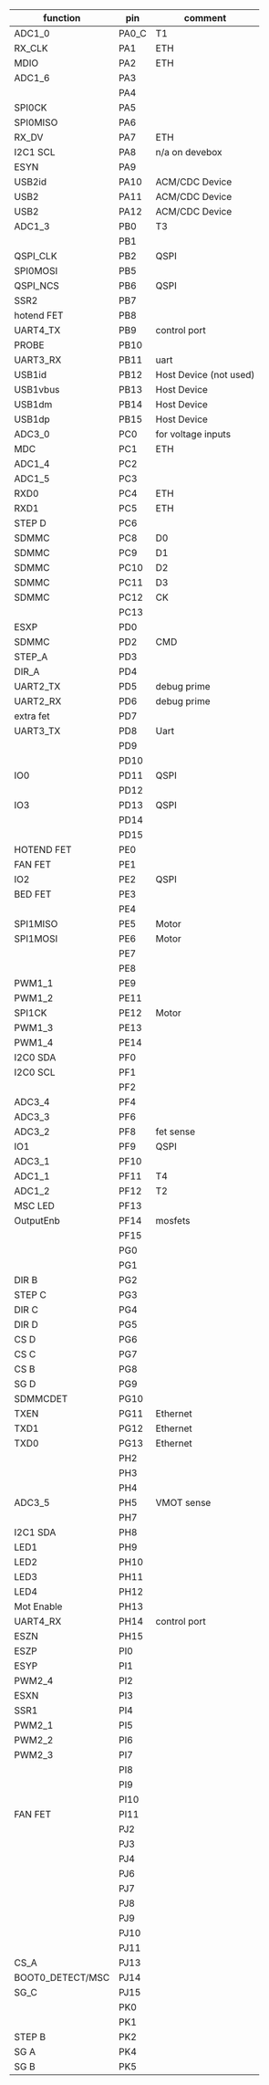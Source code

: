 | function         | pin   | comment                |
| --               | --    | --                     |
| ADC1_0           | PA0_C | T1                     |
| RX_CLK           | PA1   | ETH                    |
| MDIO             | PA2   | ETH                    |
| ADC1_6           | PA3   |                        |
|                  | PA4   |                        |
| SPI0CK           | PA5   |                        |
| SPI0MISO         | PA6   |                        |
| RX_DV            | PA7   | ETH                    |
| I2C1 SCL         | PA8   | n/a on devebox         |
| ESYN	           | PA9   |                        |
| USB2id           | PA10  | ACM/CDC Device         |
| USB2             | PA11  | ACM/CDC Device         |
| USB2             | PA12  | ACM/CDC Device         |
| ADC1_3           | PB0   | T3                     |
|                  | PB1   |                        |
| QSPI_CLK         | PB2   | QSPI                   |
| SPI0MOSI         | PB5   |                        |
| QSPI_NCS         | PB6   | QSPI                   |
| SSR2             | PB7   |                        |
| hotend FET       | PB8   |                        |
| UART4_TX         | PB9   | control port           |
| PROBE            | PB10  |                        |
| UART3_RX         | PB11  | uart                   |
| USB1id           | PB12  | Host Device (not used) |
| USB1vbus         | PB13  | Host Device            |
| USB1dm           | PB14  | Host Device            |
| USB1dp           | PB15  | Host Device            |
| ADC3_0           | PC0   | for voltage inputs     |
| MDC              | PC1   | ETH                    |
| ADC1_4           | PC2   |                        |
| ADC1_5           | PC3   |                        |
| RXD0             | PC4   | ETH                    |
| RXD1             | PC5   | ETH                    |
| STEP D           | PC6   |                        |
| SDMMC            | PC8   | D0                     |
| SDMMC            | PC9   | D1                     |
| SDMMC            | PC10  | D2                     |
| SDMMC            | PC11  | D3                     |
| SDMMC            | PC12  | CK                     |
|                  | PC13  |                        |
| ESXP             | PD0   |                        |
| SDMMC            | PD2   | CMD                    |
| STEP_A           | PD3   |                        |
| DIR_A            | PD4   |                        |
| UART2_TX         | PD5   | debug prime            |
| UART2_RX         | PD6   | debug prime            |
| extra fet        | PD7   |                        |
| UART3_TX         | PD8   | Uart                   |
|                  | PD9   |                        |
|                  | PD10  |                        |
| IO0              | PD11  | QSPI                   |
|                  | PD12  |                        |
| IO3              | PD13  | QSPI                   |
|                  | PD14  |                        |
|                  | PD15  |                        |
| HOTEND FET       | PE0   |                        |
| FAN FET          | PE1   |                        |
| IO2              | PE2   | QSPI                   |
| BED FET          | PE3   |                        |
|                  | PE4   |                        |
| SPI1MISO         | PE5   | Motor                  |
| SPI1MOSI         | PE6   | Motor                  |
|                  | PE7   |                        |
|                  | PE8   |                        |
| PWM1_1           | PE9   |                        |
| PWM1_2           | PE11  |                        |
| SPI1CK           | PE12  | Motor                  |
| PWM1_3           | PE13  |                        |
| PWM1_4           | PE14  |                        |
| I2C0 SDA         | PF0   |                        |
| I2C0 SCL         | PF1   |                        |
|                  | PF2   |                        |
| ADC3_4           | PF4   |                        |
| ADC3_3           | PF6   |                        |
| ADC3_2           | PF8   | fet sense              |
| IO1              | PF9   | QSPI                   |
| ADC3_1           | PF10  |                        |
| ADC1_1           | PF11  | T4                     |
| ADC1_2           | PF12  | T2                     |
| MSC LED          | PF13  |                        |
| OutputEnb        | PF14  | mosfets                |
| 	               | PF15  |                        |
|                  | PG0   |                        |
|                  | PG1   |                        |
| DIR B            | PG2   |                        |
| STEP C           | PG3   |                        |
| DIR C            | PG4   |                        |
| DIR D            | PG5   |                        |
| CS D             | PG6   |                        |
| CS C             | PG7   |                        |
| CS B             | PG8   |                        |
| SG D             | PG9   |                        |
| SDMMCDET         | PG10  |                        |
| TXEN             | PG11  | Ethernet               |
| TXD1             | PG12  | Ethernet               |
| TXD0             | PG13  | Ethernet               |
|                  | PH2   |                        |
|                  | PH3   |                        |
|                  | PH4   |                        |
| ADC3_5           | PH5   | VMOT sense             |
|                  | PH7   |                        |
| I2C1 SDA         | PH8   |                        |
| LED1             | PH9   |                        |
| LED2             | PH10  |                        |
| LED3             | PH11  |                        |
| LED4             | PH12  |                        |
| Mot Enable       | PH13  |                        |
| UART4_RX         | PH14  | control port           |
| ESZN             | PH15  |                        |
| ESZP             | PI0   |                        |
| ESYP             | PI1   |                        |
| PWM2_4           | PI2   |                        |
| ESXN             | PI3   |                        |
| SSR1             | PI4   |                        |
| PWM2_1           | PI5   |                        |
| PWM2_2           | PI6   |                        |
| PWM2_3           | PI7   |                        |
|                  | PI8   |                        |
|                  | PI9   |                        |
|                  | PI10  |                        |
| FAN FET          | PI11  |                        |
|                  | PJ2   |                        |
|                  | PJ3   |                        |
|                  | PJ4   |                        |
|                  | PJ6   |                        |
|                  | PJ7   |                        |
|                  | PJ8   |                        |
|                  | PJ9   |                        |
|                  | PJ10  |                        |
|                  | PJ11  |                        |
| CS_A             | PJ13  |                        |
| BOOT0_DETECT/MSC | PJ14  |                        |
| SG_C             | PJ15  |                        |
|                  | PK0   |                        |
|                  | PK1   |                        |
| STEP B           | PK2   |                        |
| SG A             | PK4   |                        |
| SG B             | PK5   |                        |
